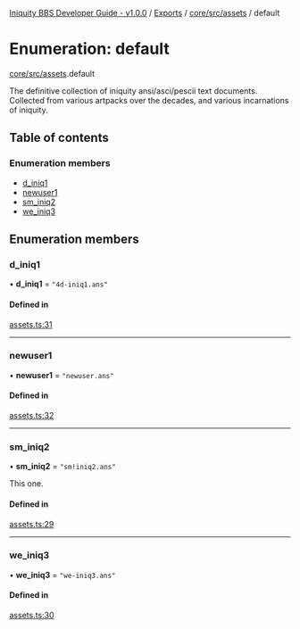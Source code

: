 [Iniquity BBS Developer Guide - v1.0.0](../README.md) / [Exports](../modules.md) / [core/src/assets](../modules/core_src_assets.md) / default

# Enumeration: default

[core/src/assets](../modules/core_src_assets.md).default

The definitive collection of iniquity ansi/asci/pescii text documents.
Collected from various artpacks over the decades, and various incarnations of iniquity.

## Table of contents

### Enumeration members

- [d\_iniq1](core_src_assets.default.md#d_iniq1)
- [newuser1](core_src_assets.default.md#newuser1)
- [sm\_iniq2](core_src_assets.default.md#sm_iniq2)
- [we\_iniq3](core_src_assets.default.md#we_iniq3)

## Enumeration members

### d\_iniq1

• **d\_iniq1** = `"4d-iniq1.ans"`

#### Defined in

[assets.ts:31](https://github.com/iniquitybbs/iniquity/blob/5c3f6f1/packages/core/src/assets.ts#L31)

___

### newuser1

• **newuser1** = `"newuser.ans"`

#### Defined in

[assets.ts:32](https://github.com/iniquitybbs/iniquity/blob/5c3f6f1/packages/core/src/assets.ts#L32)

___

### sm\_iniq2

• **sm\_iniq2** = `"sm!iniq2.ans"`

This one.

#### Defined in

[assets.ts:29](https://github.com/iniquitybbs/iniquity/blob/5c3f6f1/packages/core/src/assets.ts#L29)

___

### we\_iniq3

• **we\_iniq3** = `"we-iniq3.ans"`

#### Defined in

[assets.ts:30](https://github.com/iniquitybbs/iniquity/blob/5c3f6f1/packages/core/src/assets.ts#L30)

